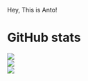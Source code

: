 Hey, This is Anto!
<!-- * 🧠  Full Stack Developer,
* 🌍  Based in India,
* 🤝  Open to collaborating on Decentralized Applications. -->

# GitHub stats
![](https://github-readme-stats.vercel.app/api?username=0xAnto&theme=radical&hide_border=false&include_all_commits=true&count_private=true)<br/>
![](https://github-readme-streak-stats.herokuapp.com/?user=0xAnto&theme=radical&hide_border=false)<br/>
![](https://github-readme-stats.vercel.app/api/top-langs/?username=0xAnto&theme=radical&hide_border=false&include_all_commits=false&count_private=false&layout=compact)<br/>
<!-- ## 🏆GitHub Trophies -->
<!-- ![](https://github-profile-trophy.vercel.app/?username=0xAnto&theme=radical&no-frame=false&no-bg=false&margin-w=4) -->

<!-- ### 😂Random Meme
<img src="https://random-memer.herokuapp.com/" width="512px"/> -->
